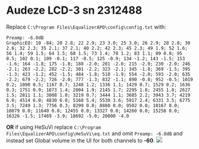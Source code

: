 # Audeze LCD-3 sn 2312488
Replace `C:\Program Files\EqualizerAPO\config\config.txt` with:
```
Preamp: -6.0dB
GraphicEQ: 10 -84; 20 2.8; 22 2.9; 23 3.0; 25 3.0; 26 2.9; 28 2.8; 30 2.6; 32 2.3; 35 2.1; 37 2.1; 40 2.2; 42 2.3; 45 2.3; 49 1.9; 52 1.6; 56 1.4; 59 1.5; 64 1.5; 68 1.5; 73 1.4; 78 1.2; 83 1.1; 89 0.8; 95 0.5; 102 0.1; 109 -0.1; 117 -0.5; 125 -0.9; 134 -1.2; 143 -1.5; 153 -1.6; 164 -1.8; 175 -1.8; 188 -2.0; 201 -2.0; 215 -2.0; 230 -2.0; 246 -2.1; 263 -2.2; 282 -2.2; 301 -2.2; 323 -2.1; 345 -1.8; 369 -1.5; 395 -1.3; 423 -1.2; 452 -1.5; 484 -1.8; 518 -1.9; 554 -2.0; 593 -2.0; 635 -2.2; 679 -2.2; 726 -2.0; 777 -1.3; 832 -1.1; 890 -0.8; 952 -0.5; 1019 0.2; 1090 0.5; 1167 0.7; 1248 1.2; 1336 1.1; 1429 0.7; 1529 0.2; 1636 0.3; 1751 0.9; 1873 1.4; 2004 1.9; 2145 1.7; 2295 1.8; 2455 1.8; 2627 1.5; 2811 1.1; 3008 1.0; 3219 0.7; 3444 1.1; 3685 2.2; 3943 3.7; 4219 6.0; 4514 6.0; 4830 6.0; 5168 5.4; 5530 3.6; 5917 2.4; 6331 3.5; 6775 3.5; 7249 1.3; 7756 0.3; 8299 0.0; 8880 0.0; 9502 0.0; 10167 0.0; 10879 0.0; 11640 0.0; 12455 0.0; 13327 0.0; 14260 0.0; 15258 0.0; 16326 -1.5; 17469 -3.9; 18692 -5.0; 20000 -4.0
```
**OR** if using HeSuVi replace `C:\Program Files\EqualizerAPO\config\HeSuVi\eq.txt` and omit `Preamp: -6.0dB` and instead set Global volume in the UI for both channels to **-60**.
![](https://raw.githubusercontent.com/jaakkopasanen/AutoEq/master/results/SBAF-Serious/innerfidelity/onear/Audeze%20LCD-3%20sn%202312488/Audeze%20LCD-3%20sn%202312488.png)